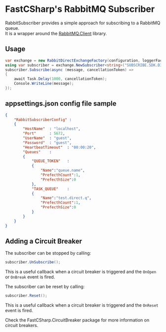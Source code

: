 # FastCSharp's RabbitMQ Subscriber  
RabbitSubscriber provides a simple approach for subscribing to a RabbitMQ queue.  
It is a wrapper around the [RabbitMQ.Client](https://www.nuget.org/packages/RabbitMQ.Client/) library.

## Usage
```csharp
var exchange = new RabbitDirectExchangeFactory(configuration, loggerFactory);
using var subscriber = exchange.NewSubscriber<string>("SUBSCRIBE.SDK.DIRECT", "TASK_QUEUE");
subscriber.Subscribe(async (message, cancellationToken) =>
{
    await Task.Delay(1000, cancellationToken);
    Console.WriteLine(message);
});
```


## appsettings.json config file sample

```json
{
    "RabbitSubscriberConfig" : 
    {
        "HostName"  : "localhost",
        "Port"      : 5672,
        "UserName"  : "guest",
        "Password"  : "guest",
        "HeartbeatTimeout"  : "00:00:20",
        "Queues"    :
        {
            "QUEUE_TOKEN"   : 
            {
                "Name":"queue.name",
                "PrefecthCount":1,
                "PrefecthSize":0
            },
            "TASK_QUEUE"    : 
            {
                "Name":"test.direct.q",
                "PrefecthCount":1,
                "PrefecthSize":0
            }            
        }
    }
}
```

## Adding a Circuit Breaker

The subscriber can be stopped by calling:
```csharp 
subscriber.UnSubscribe();
```
This is a useful callback when a circuit breaker is triggered and the ```OnOpen``` or ```OnBreak``` event is fired.  

The subscriber can be reset by calling:
```csharp 
subscriber.Reset();
```
This is a useful callback when a circuit breaker is triggered and the ```OnReset``` event is fired.  


Check the FastCSharp.CircuitBreaker package for more information on circuit breakers.  


